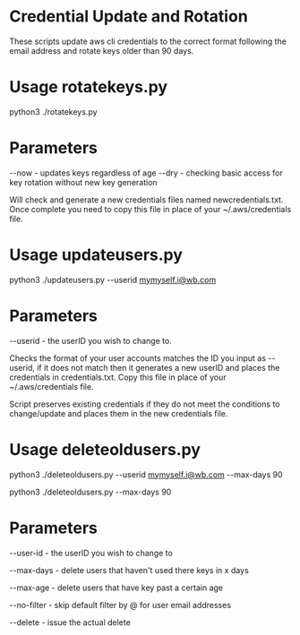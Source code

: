 # Credential Update and Rotation

These scripts update aws cli credentials to the correct format following the email address and rotate keys older than 90 days.

# Usage rotatekeys.py

python3 ./rotatekeys.py

# Parameters
--now - updates keys regardless of age
--dry - checking basic access for key rotation without new key generation

Will check and generate a new credentials files named newcredentials.txt.  Once complete you need to copy this file in place of your ~/.aws/credentials file.

# Usage updateusers.py
python3 ./updateusers.py --userid mymyself.i@wb.com

# Parameters
--userid - the userID you wish to change to.

Checks the format of your user accounts matches the ID you input as --userid, if it does not match then it generates a new userID and places the credentials in credentials.txt.  Copy this file in place of your ~/.aws/credentials file.

Script preserves existing credentials if they do not meet the conditions to change/update and places them in the new credentials file.

# Usage deleteoldusers.py
python3 ./deleteoldusers.py --userid mymyself.i@wb.com --max-days 90

python3 ./deleteoldusers.py --max-days 90

# Parameters
--user-id - the userID you wish to change to

--max-days - delete users that haven't used there keys in x days

--max-age - delete users that have key past a certain age

--no-filter - skip default filter by @ for user email addresses

--delete - issue the actual delete